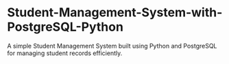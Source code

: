 # Student-Management-System-with-PostgreSQL-Python
A simple Student Management System built using Python and PostgreSQL for managing student records efficiently.
